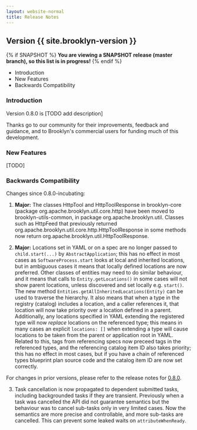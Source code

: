 ```yaml
---
layout: website-normal
title: Release Notes
---
```


## Version {{ site.brooklyn-version }}

{% if SNAPSHOT %}
**You are viewing a SNAPSHOT release (master branch), so this list is in progress!**
{% endif %}

* Introduction
* New Features
* Backwards Compatibility


### Introduction

Version 0.8.0 is [TODO add description] 

Thanks go to our community for their improvements, feedback and guidance, and
to Brooklyn's commercial users for funding much of this development.


### New Features

[TODO]
 

### Backwards Compatibility

Changes since 0.8.0-incubating:

1. **Major:** The classes HttpTool and HttpToolResponse in brooklyn-core (package org.apache.brooklyn.util.core.http)
have been moved to brooklyn-utils-common, in package org.apache.brooklyn.util.
Classes such as HttpFeed that previously returned org.apache.brooklyn.util.core.http.HttpToolResponse in some methods now 
return org.apache.brooklyn.util.HttpToolResponse.

2. **Major:** Locations set in YAML or on a spec are no longer passed to `child.start(...)` by `AbstractApplication`;
this has no effect in most cases as `SoftwareProcess.start` looks at local and inherited locations, but in ambiguous cases
it means that locally defined locations are now preferred. Other classes of entities may need to do similar behaviour,
and it means that calls to `Entity.getLocations()` in some cases will not show parent locations,
unless discovered and set locally e.g. `start()`. The new method `Entities.getAllInheritedLocations(Entity)`
can be used to traverse the hierarchy.  It also means that when a type in the registry (catalog) includes a location,
and a caller references it, that location will now take priority over a location defined in a parent.
Additionally, any locations specified in YAML extending the registered type will now *replace* locations on the referenced type;
this means in many cases an explicit `locations: []` when extending a type will cause locations to be taken from the
parent or application root in YAML. Related to this, tags from referencing specs now preceed tags in the referenced types,
and the referencing catalog item ID also takes priority; this has no effect in most cases, but if you have a chain of
referenced types blueprint plan source code and the catalog item ID are now set correctly. 

For changes in prior versions, please refer to the release notes for 
[0.8.0](/v/0.8.0-incubating/misc/release-notes.html).

3. Task cancellation is now propagated to dependent submitted tasks, including backgrounded tasks if they are transient.
Previously when a task was cancelled the API did not guarantee semantics but the behaviour was to cancel sub-tasks only 
in very limited cases. Now the semantics are more precise and controllable, and more sub-tasks are cancelled.
This can prevent some leaked waits on `attributeWhenReady`.
